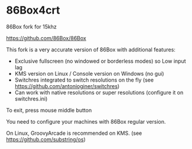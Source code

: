 # 86Box4crt
86Box fork for 15khz
 
https://github.com/86Box/86Box

This fork is a very accurate version of 86Box with additional features:
 - Exclusive fullscreen (no windowed or borderless modes) so Low input lag
 - KMS version on Linux / Console version on Windows (no gui)
 - Switchres integrated to switch resolutions on the fly (see https://github.com/antonioginer/switchres)
 - Can work with native resolutions or super resolutions (configure it on switchres.ini)
   
To exit, press mouse middle button
 
You need to configure your machines with 86Box regular version. 

On Linux, GroovyArcade is recommended on KMS. (see https://github.com/substring/os)
